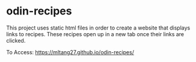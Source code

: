 # odin-recipes

This project uses static html files in order to create a website that displays links to recipes. These recipes open up in a new tab once their links are clicked.

To Access: https://mltang27.github.io/odin-recipes/